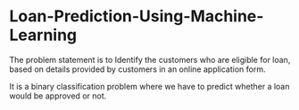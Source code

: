 # Loan-Prediction-Using-Machine-Learning
The problem statement is to Identify the customers who are eligible for loan, based on details provided by customers in an online application form. 

It is a binary classification problem where we have to predict whether a loan would be approved or not.
